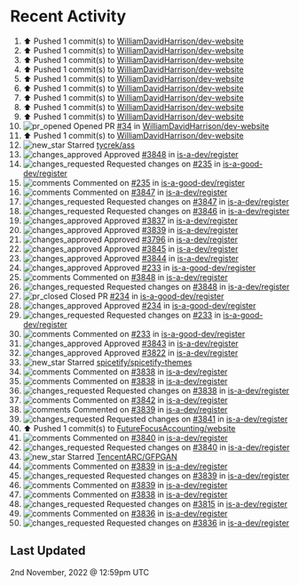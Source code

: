 # Recent Activity

<!--RECENT_ACTIVITY:start-->
1. ⬆️ Pushed 1 commit(s) to [WilliamDavidHarrison/dev-website](https://github.com/WilliamDavidHarrison/dev-website)
2. ⬆️ Pushed 1 commit(s) to [WilliamDavidHarrison/dev-website](https://github.com/WilliamDavidHarrison/dev-website)
3. ⬆️ Pushed 1 commit(s) to [WilliamDavidHarrison/dev-website](https://github.com/WilliamDavidHarrison/dev-website)
4. ⬆️ Pushed 1 commit(s) to [WilliamDavidHarrison/dev-website](https://github.com/WilliamDavidHarrison/dev-website)
5. ⬆️ Pushed 1 commit(s) to [WilliamDavidHarrison/dev-website](https://github.com/WilliamDavidHarrison/dev-website)
6. ⬆️ Pushed 1 commit(s) to [WilliamDavidHarrison/dev-website](https://github.com/WilliamDavidHarrison/dev-website)
7. ⬆️ Pushed 1 commit(s) to [WilliamDavidHarrison/dev-website](https://github.com/WilliamDavidHarrison/dev-website)
8. ⬆️ Pushed 1 commit(s) to [WilliamDavidHarrison/dev-website](https://github.com/WilliamDavidHarrison/dev-website)
9. ⬆️ Pushed 1 commit(s) to [WilliamDavidHarrison/dev-website](https://github.com/WilliamDavidHarrison/dev-website)
10. ![pr_opened](https://cdn.jsdelivr.net/gh/Readme-Workflows/Readme-Icons@main/icons/octicons/PullRequestOpened.svg) Opened PR [#34](https://github.com/WilliamDavidHarrison/dev-website/pull/34) in [WilliamDavidHarrison/dev-website](https://github.com/WilliamDavidHarrison/dev-website)
11. ⬆️ Pushed 1 commit(s) to [WilliamDavidHarrison/dev-website](https://github.com/WilliamDavidHarrison/dev-website)
12. ![new_star](https://cdn.jsdelivr.net/gh/Readme-Workflows/Readme-Icons@main/icons/octicons/StarredRepositoryYellow.svg) Starred [tycrek/ass](https://github.com/tycrek/ass)
13. ![changes_approved](https://cdn.jsdelivr.net/gh/Readme-Workflows/Readme-Icons@main/icons/octicons/ApprovedChanges.svg) Approved [#3848](https://github.com/is-a-dev/register/pull/3848#pullrequestreview-1164595100) in [is-a-dev/register](https://github.com/is-a-dev/register)
14. ![changes_requested](https://cdn.jsdelivr.net/gh/Readme-Workflows/Readme-Icons@main/icons/octicons/RequestedChanges.svg) Requested changes on [#235](https://github.com/is-a-good-dev/register/pull/235#pullrequestreview-1164593691) in [is-a-good-dev/register](https://github.com/is-a-good-dev/register)
15. ![comments](https://cdn.jsdelivr.net/gh/Readme-Workflows/Readme-Icons@main/icons/octicons/Comment.svg) Commented on [#235](https://github.com/is-a-good-dev/register/pull/235#discussion_r1011297806) in [is-a-good-dev/register](https://github.com/is-a-good-dev/register)
16. ![comments](https://cdn.jsdelivr.net/gh/Readme-Workflows/Readme-Icons@main/icons/octicons/Comment.svg) Commented on [#3847](https://github.com/is-a-dev/register/pull/3847#discussion_r1011140592) in [is-a-dev/register](https://github.com/is-a-dev/register)
17. ![changes_requested](https://cdn.jsdelivr.net/gh/Readme-Workflows/Readme-Icons@main/icons/octicons/RequestedChanges.svg) Requested changes on [#3847](https://github.com/is-a-dev/register/pull/3847#pullrequestreview-1164391837) in [is-a-dev/register](https://github.com/is-a-dev/register)
18. ![changes_requested](https://cdn.jsdelivr.net/gh/Readme-Workflows/Readme-Icons@main/icons/octicons/RequestedChanges.svg) Requested changes on [#3846](https://github.com/is-a-dev/register/pull/3846#pullrequestreview-1164391157) in [is-a-dev/register](https://github.com/is-a-dev/register)
19. ![changes_approved](https://cdn.jsdelivr.net/gh/Readme-Workflows/Readme-Icons@main/icons/octicons/ApprovedChanges.svg) Approved [#3837](https://github.com/is-a-dev/register/pull/3837#pullrequestreview-1164390455) in [is-a-dev/register](https://github.com/is-a-dev/register)
20. ![changes_approved](https://cdn.jsdelivr.net/gh/Readme-Workflows/Readme-Icons@main/icons/octicons/ApprovedChanges.svg) Approved [#3839](https://github.com/is-a-dev/register/pull/3839#pullrequestreview-1164382499) in [is-a-dev/register](https://github.com/is-a-dev/register)
21. ![changes_approved](https://cdn.jsdelivr.net/gh/Readme-Workflows/Readme-Icons@main/icons/octicons/ApprovedChanges.svg) Approved [#3796](https://github.com/is-a-dev/register/pull/3796#pullrequestreview-1164381927) in [is-a-dev/register](https://github.com/is-a-dev/register)
22. ![changes_approved](https://cdn.jsdelivr.net/gh/Readme-Workflows/Readme-Icons@main/icons/octicons/ApprovedChanges.svg) Approved [#3845](https://github.com/is-a-dev/register/pull/3845#pullrequestreview-1164381063) in [is-a-dev/register](https://github.com/is-a-dev/register)
23. ![changes_approved](https://cdn.jsdelivr.net/gh/Readme-Workflows/Readme-Icons@main/icons/octicons/ApprovedChanges.svg) Approved [#3844](https://github.com/is-a-dev/register/pull/3844#pullrequestreview-1164380137) in [is-a-dev/register](https://github.com/is-a-dev/register)
24. ![changes_approved](https://cdn.jsdelivr.net/gh/Readme-Workflows/Readme-Icons@main/icons/octicons/ApprovedChanges.svg) Approved [#233](https://github.com/is-a-good-dev/register/pull/233#pullrequestreview-1164378767) in [is-a-good-dev/register](https://github.com/is-a-good-dev/register)
25. ![comments](https://cdn.jsdelivr.net/gh/Readme-Workflows/Readme-Icons@main/icons/octicons/Comment.svg) Commented on [#3848](https://github.com/is-a-dev/register/pull/3848#discussion_r1011131053) in [is-a-dev/register](https://github.com/is-a-dev/register)
26. ![changes_requested](https://cdn.jsdelivr.net/gh/Readme-Workflows/Readme-Icons@main/icons/octicons/RequestedChanges.svg) Requested changes on [#3848](https://github.com/is-a-dev/register/pull/3848#pullrequestreview-1164377765) in [is-a-dev/register](https://github.com/is-a-dev/register)
27. ![pr_closed](https://cdn.jsdelivr.net/gh/Readme-Workflows/Readme-Icons@main/icons/octicons/PullRequestClosed.svg) Closed PR [#234](https://github.com/is-a-good-dev/register/pull/234) in [is-a-good-dev/register](https://github.com/is-a-good-dev/register)
28. ![changes_approved](https://cdn.jsdelivr.net/gh/Readme-Workflows/Readme-Icons@main/icons/octicons/ApprovedChanges.svg) Approved [#234](https://github.com/is-a-good-dev/register/pull/234#pullrequestreview-1164240590) in [is-a-good-dev/register](https://github.com/is-a-good-dev/register)
29. ![changes_requested](https://cdn.jsdelivr.net/gh/Readme-Workflows/Readme-Icons@main/icons/octicons/RequestedChanges.svg) Requested changes on [#233](https://github.com/is-a-good-dev/register/pull/233#pullrequestreview-1164235900) in [is-a-good-dev/register](https://github.com/is-a-good-dev/register)
30. ![comments](https://cdn.jsdelivr.net/gh/Readme-Workflows/Readme-Icons@main/icons/octicons/Comment.svg) Commented on [#233](https://github.com/is-a-good-dev/register/pull/233#discussion_r1011032944) in [is-a-good-dev/register](https://github.com/is-a-good-dev/register)
31. ![changes_approved](https://cdn.jsdelivr.net/gh/Readme-Workflows/Readme-Icons@main/icons/octicons/ApprovedChanges.svg) Approved [#3843](https://github.com/is-a-dev/register/pull/3843#pullrequestreview-1163058957) in [is-a-dev/register](https://github.com/is-a-dev/register)
32. ![changes_approved](https://cdn.jsdelivr.net/gh/Readme-Workflows/Readme-Icons@main/icons/octicons/ApprovedChanges.svg) Approved [#3822](https://github.com/is-a-dev/register/pull/3822#pullrequestreview-1163058176) in [is-a-dev/register](https://github.com/is-a-dev/register)
33. ![new_star](https://cdn.jsdelivr.net/gh/Readme-Workflows/Readme-Icons@main/icons/octicons/StarredRepositoryYellow.svg) Starred [spicetify/spicetify-themes](https://github.com/spicetify/spicetify-themes)
34. ![comments](https://cdn.jsdelivr.net/gh/Readme-Workflows/Readme-Icons@main/icons/octicons/Comment.svg) Commented on [#3838](https://github.com/is-a-dev/register/pull/3838#discussion_r1010195510) in [is-a-dev/register](https://github.com/is-a-dev/register)
35. ![comments](https://cdn.jsdelivr.net/gh/Readme-Workflows/Readme-Icons@main/icons/octicons/Comment.svg) Commented on [#3838](https://github.com/is-a-dev/register/pull/3838#discussion_r1010195194) in [is-a-dev/register](https://github.com/is-a-dev/register)
36. ![changes_requested](https://cdn.jsdelivr.net/gh/Readme-Workflows/Readme-Icons@main/icons/octicons/RequestedChanges.svg) Requested changes on [#3838](https://github.com/is-a-dev/register/pull/3838#pullrequestreview-1162987941) in [is-a-dev/register](https://github.com/is-a-dev/register)
37. ![comments](https://cdn.jsdelivr.net/gh/Readme-Workflows/Readme-Icons@main/icons/octicons/Comment.svg) Commented on [#3842](https://github.com/is-a-dev/register/pull/3842#discussion_r1010194783) in [is-a-dev/register](https://github.com/is-a-dev/register)
38. ![comments](https://cdn.jsdelivr.net/gh/Readme-Workflows/Readme-Icons@main/icons/octicons/Comment.svg) Commented on [#3839](https://github.com/is-a-dev/register/pull/3839#discussion_r1010194169) in [is-a-dev/register](https://github.com/is-a-dev/register)
39. ![changes_requested](https://cdn.jsdelivr.net/gh/Readme-Workflows/Readme-Icons@main/icons/octicons/RequestedChanges.svg) Requested changes on [#3841](https://github.com/is-a-dev/register/pull/3841#pullrequestreview-1162985998) in [is-a-dev/register](https://github.com/is-a-dev/register)
40. ⬆️ Pushed 1 commit(s) to [FutureFocusAccounting/website](https://github.com/FutureFocusAccounting/website)
41. ![comments](https://cdn.jsdelivr.net/gh/Readme-Workflows/Readme-Icons@main/icons/octicons/Comment.svg) Commented on [#3840](https://github.com/is-a-dev/register/pull/3840#discussion_r1010025045) in [is-a-dev/register](https://github.com/is-a-dev/register)
42. ![changes_requested](https://cdn.jsdelivr.net/gh/Readme-Workflows/Readme-Icons@main/icons/octicons/RequestedChanges.svg) Requested changes on [#3840](https://github.com/is-a-dev/register/pull/3840#pullrequestreview-1162766079) in [is-a-dev/register](https://github.com/is-a-dev/register)
43. ![new_star](https://cdn.jsdelivr.net/gh/Readme-Workflows/Readme-Icons@main/icons/octicons/StarredRepositoryYellow.svg) Starred [TencentARC/GFPGAN](https://github.com/TencentARC/GFPGAN)
44. ![comments](https://cdn.jsdelivr.net/gh/Readme-Workflows/Readme-Icons@main/icons/octicons/Comment.svg) Commented on [#3839](https://github.com/is-a-dev/register/pull/3839#discussion_r1010014974) in [is-a-dev/register](https://github.com/is-a-dev/register)
45. ![changes_requested](https://cdn.jsdelivr.net/gh/Readme-Workflows/Readme-Icons@main/icons/octicons/RequestedChanges.svg) Requested changes on [#3839](https://github.com/is-a-dev/register/pull/3839#pullrequestreview-1162753226) in [is-a-dev/register](https://github.com/is-a-dev/register)
46. ![comments](https://cdn.jsdelivr.net/gh/Readme-Workflows/Readme-Icons@main/icons/octicons/Comment.svg) Commented on [#3839](https://github.com/is-a-dev/register/pull/3839#discussion_r1009963808) in [is-a-dev/register](https://github.com/is-a-dev/register)
47. ![comments](https://cdn.jsdelivr.net/gh/Readme-Workflows/Readme-Icons@main/icons/octicons/Comment.svg) Commented on [#3838](https://github.com/is-a-dev/register/pull/3838#discussion_r1009922226) in [is-a-dev/register](https://github.com/is-a-dev/register)
48. ![changes_requested](https://cdn.jsdelivr.net/gh/Readme-Workflows/Readme-Icons@main/icons/octicons/RequestedChanges.svg) Requested changes on [#3815](https://github.com/is-a-dev/register/pull/3815#pullrequestreview-1162630516) in [is-a-dev/register](https://github.com/is-a-dev/register)
49. ![comments](https://cdn.jsdelivr.net/gh/Readme-Workflows/Readme-Icons@main/icons/octicons/Comment.svg) Commented on [#3836](https://github.com/is-a-dev/register/pull/3836#discussion_r1009921127) in [is-a-dev/register](https://github.com/is-a-dev/register)
50. ![changes_requested](https://cdn.jsdelivr.net/gh/Readme-Workflows/Readme-Icons@main/icons/octicons/RequestedChanges.svg) Requested changes on [#3836](https://github.com/is-a-dev/register/pull/3836#pullrequestreview-1162629290) in [is-a-dev/register](https://github.com/is-a-dev/register)
<!--RECENT_ACTIVITY:end-->

## Last Updated
<!--RECENT_ACTIVITY:last_update-->
2nd November, 2022 @ 12:59pm UTC
<!--RECENT_ACTIVITY:last_update_end-->

